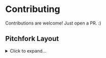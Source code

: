 # Contributing

Contributions are welcome! Just open a PR. :)

## Pitchfork Layout

<details>

<summary>Click to expand...</summary>

This project follows [The Pitchfork Layout](https://api.csswg.org/bikeshed/?force=1&url=https://raw.githubusercontent.com/vector-of-bool/pitchfork/develop/data/spec.bs).

>PFL prescribes several directories that should appear at the root of the project tree. Not all of the directories are required, but they have an assigned purpose, and no other directory in the filesystem may assume the role of one of these directories. That is, these directories must be the ones used if their purpose is required.
>
>Other directories should not appear at the root.
>
>`build/`: A special directory that should not be considered part of the source of the project. Used for storing ephemeral build results. must not be checked into source control. If using source control, must be ignored using source control ignore-lists.
>
>`src/`: Main compilable source location. Must be present for projects with compiled components that do not use submodules. In the presence of include/, also contains private headers.
>
>`include/`: Directory for public headers. May be present. May be omitted for projects that do not distinguish between private/public headers. May be omitted for projects that use submodules.
>
>`tests/`: Directory for tests.
>
>`examples/`: Directory for samples and examples.
>
>`external/`: Directory for packages/projects to be used by the project, but not edited as part of the project.
>
>`extras/`: Directory containing extra/optional submodules for the project.
>
>`data/`: Directory containing non-source code aspects of the project. This might include graphics and markup files.
>
>`tools/`: Directory containing development utilities, such as build and refactoring scripts
>
>`docs/`: Directory for project documentation.
>
>`libs/`: Directory for main project submodules.

</details>

